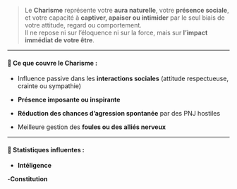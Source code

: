 > Le **Charisme** représente votre **aura naturelle**, votre **présence sociale**, et votre capacité à **captiver, apaiser ou intimider** par le seul biais de votre attitude, regard ou comportement.  
> Il ne repose ni sur l’éloquence ni sur la force, mais sur **l’impact immédiat de votre être**.

---

#### 📌 Ce que couvre le Charisme :

- Influence passive dans les **interactions sociales** (attitude respectueuse, crainte ou sympathie)
    
- **Présence imposante ou inspirante**
    
- **Réduction des chances d’agression spontanée** par des PNJ hostiles
    
- Meilleure gestion des **foules ou des alliés nerveux**
    

---

#### 🔄 Statistiques influentes :

- **Intéligence** 
    
-**Constitution**